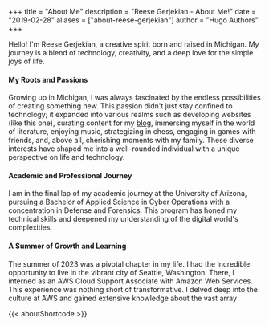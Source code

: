 +++
title = "About Me"
description = "Reese Gerjekian - About Me!"
date = "2019-02-28"
aliases = ["about-reese-gerjekian"]
author = "Hugo Authors"
+++

Hello! I'm Reese Gerjekian, a creative spirit born and raised in Michigan. My journey is a blend of technology, creativity, and a deep love for the simple joys of life.

#### My Roots and Passions
Growing up in Michigan, I was always fascinated by the endless possibilities of creating something new. This passion didn't just stay confined to technology; it expanded into various realms such as developing websites (like this one), curating content for my [blog](https://www.reg-blog.com), immersing myself in the world of literature, enjoying music, strategizing in chess, engaging in games with friends, and, above all, cherishing moments with my family. These diverse interests have shaped me into a well-rounded individual with a unique perspective on life and technology.

#### Academic and Professional Journey
I am in the final lap of my academic journey at the University of Arizona, pursuing a Bachelor of Applied Science in Cyber Operations with a concentration in Defense and Forensics. This program has honed my technical skills and deepened my understanding of the digital world's complexities.

#### A Summer of Growth and Learning
The summer of 2023 was a pivotal chapter in my life. I had the incredible opportunity to live in the vibrant city of Seattle, Washington. There, I interned as an AWS Cloud Support Associate with Amazon Web Services. This experience was nothing short of transformative. I delved deep into the culture at AWS and gained extensive knowledge about the vast array 

{{< aboutShortcode >}}
